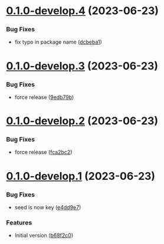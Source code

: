 # [0.1.0-develop.4](https://git.lumeweb.com/LumeWeb/libkmodule/compare/v0.1.0-develop.3...v0.1.0-develop.4) (2023-06-23)


### Bug Fixes

* fix typo in package name ([dcbeba1](https://git.lumeweb.com/LumeWeb/libkmodule/commit/dcbeba1e37f8ae9902605dae290ef072c3f959ff))

# [0.1.0-develop.3](https://git.lumeweb.com/LumeWeb/libkmodule/compare/v0.1.0-develop.2...v0.1.0-develop.3) (2023-06-23)


### Bug Fixes

* force release ([9edb79b](https://git.lumeweb.com/LumeWeb/libkmodule/commit/9edb79bbd909a6fcd3aa05775a020c2852d02d3e))

# [0.1.0-develop.2](https://git.lumeweb.com/LumeWeb/libkmodule/compare/v0.1.0-develop.1...v0.1.0-develop.2) (2023-06-23)


### Bug Fixes

* force release ([fca2bc2](https://git.lumeweb.com/LumeWeb/libkmodule/commit/fca2bc2847eeaea74aaebc7a309c7309c27bc557))

# [0.1.0-develop.1](https://git.lumeweb.com/LumeWeb/libkmodule/compare/v0.0.1...v0.1.0-develop.1) (2023-06-23)


### Bug Fixes

* seed is now key ([e4dd9e7](https://git.lumeweb.com/LumeWeb/libkmodule/commit/e4dd9e715cab312dc6a19736f459533f3196cade))


### Features

* Initial version ([b68f2c0](https://git.lumeweb.com/LumeWeb/libkmodule/commit/b68f2c0281e476f4e9675299723aa36ea0e78027))
